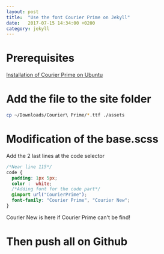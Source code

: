 ```yaml
---
layout: post
title:  "Use the font Courier Prime on Jekyll"
date:   2017-07-15 14:34:00 +0200
category: jekyll
---
```

# Prerequisites
[Installation of Courier Prime on Ubuntu](/linux/2017/07/15/install-font-courier-prime.html)
# Add the file to the site folder
```bash
cp ~/Downloads/Courier\ Prime/*.ttf ./assets
```
# Modification of the base.scss
Add the 2 last lines at the code selector
```css
/*Near line 115*/
code {
  padding: 1px 5px;
  color :  white; 
  /*Adding font for the code part*/
  @import url("CourierPrime");
  font-family: "Courier Prime", "Courier New";
}
```
Courier New is here if Courier Prime can't be find!
# Then push all on Github